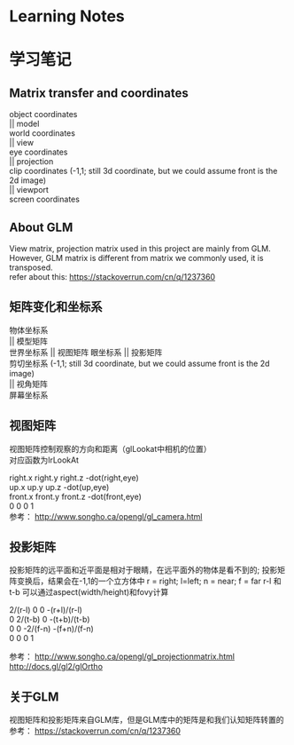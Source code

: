 # Learning Notes
# 学习笔记

## Matrix transfer and coordinates
object coordinates  
|| model  
world coordinates  
|| view  
eye coordinates  
|| projection  
clip coordinates (-1,1; still 3d coordinate, but we could assume front is the 2d image)  
|| viewport  
screen coordinates  

## About GLM
View matrix, projection matrix used in this project are mainly from GLM.  
However, GLM matrix is different from matrix we commonly used, it is transposed.  
refer about this: https://stackoverrun.com/cn/q/1237360  

## 矩阵变化和坐标系
物体坐标系  
|| 模型矩阵  
世界坐标系
|| 视图矩阵 
眼坐标系
|| 投影矩阵  
剪切坐标系 (-1,1; still 3d coordinate, but we could assume front is the 2d image)  
|| 视角矩阵  
屏幕坐标系

## 视图矩阵
视图矩阵控制观察的方向和距离（glLookat中相机的位置）  
对应函数为lrLookAt  
 
  right.x  right.y  right.z  -dot(right,eye)  
  up.x     up.y     up.z     -dot(up,eye)  
  front.x  front.y  front.z  -dot(front,eye)  
        0        0        0           1  
参考： http://www.songho.ca/opengl/gl_camera.html  


## 投影矩阵

投影矩阵的远平面和近平面是相对于眼睛，在远平面外的物体是看不到的;
投影矩阵变换后，结果会在-1,1的一个立方体中
r = right; l=left; n = near; f = far
r-l 和 t-b 可以通过aspect(width/height)和fovy计算

  2/(r-l)        0         0  -(r+l)/(r-l)  
        0  2/(t-b)         0  -(t+b)/(t-b)  
        0        0  -2/(f-n)  -(f+n)/(f-n)  
        0        0         0             1  
 
参考： 
http://www.songho.ca/opengl/gl_projectionmatrix.html
http://docs.gl/gl2/glOrtho

## 关于GLM
视图矩阵和投影矩阵来自GLM库，但是GLM库中的矩阵是和我们认知矩阵转置的  
参考： https://stackoverrun.com/cn/q/1237360  
